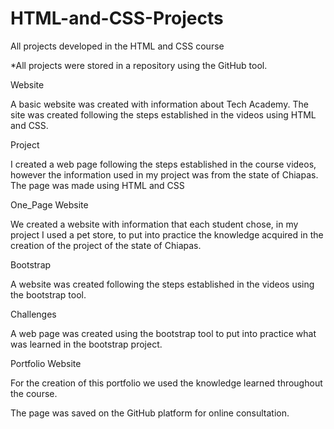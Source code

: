 # HTML-and-CSS-Projects
All projects developed in the HTML and CSS course

*All projects were stored in a repository using the GitHub tool.

Website

A basic website was created with information about Tech Academy. The site was created following the steps established in the videos using HTML and CSS.

Project

I created a web page following the steps established in the course videos, however the information used in my project was from the state of Chiapas. The page was made using HTML and CSS

One_Page Website

We created a website with information that each student chose, in my project I used a pet store, to put into practice the knowledge acquired in the creation of the project of the state of Chiapas.

Bootstrap

A website was created following the steps established in the videos using the bootstrap tool.

Challenges

A web page was created using the bootstrap tool to put into practice what was learned in the bootstrap project.

Portfolio Website

For the creation of this portfolio we used the knowledge learned throughout the course.

The page was saved on the GitHub platform for online consultation.

